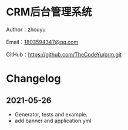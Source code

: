 # CRM后台管理系统

Author：zhouyu

Email：1803594347@qq.com

GitHub：https://github.com/TheCodeYu/crm.git

# Changelog

## 2021-05-26

- Generator, tests and example.
- add banner and application.yml
